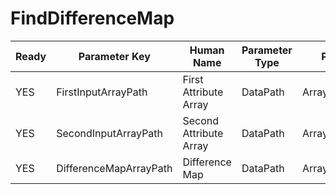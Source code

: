# FindDifferenceMap #

| Ready | Parameter Key | Human Name | Parameter Type | Parameter Class |
|-------|---------------|------------|-----------------|----------------|
| YES | FirstInputArrayPath | First Attribute Array | DataPath | ArraySelectionParameter |
| YES | SecondInputArrayPath | Second Attribute Array | DataPath | ArraySelectionParameter |
| YES | DifferenceMapArrayPath | Difference Map | DataPath | ArrayCreationParameter |
